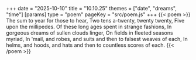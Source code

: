 +++
date = "2025-10-10"
title = "10.10.25"
themes = ["date", "dreams", "time"]
[params]
  type = "poem"
  pageKey = "src/poem.js"
+++
{{< poem >}}
The sum to year for those to hear,
Two tens a-twenty, twenty twenty,
Five upon the millipedes.
Of these long ages spent in strange fashions, 
In gorgeous dreams of sullen clouds linger,
On fields in fleeted seasons myriad,
In 'mail, and robes, and suits and then to falsest weaves of each,
In helms, and hoods, and hats and then to countless scores of each.
{{< /poem >}}